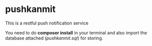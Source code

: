 # pushkanmit
This is a restful push notification service

You need to do **composer install** in your terminal and also import the database attached (*pushkanmit.sql*) for storing.

